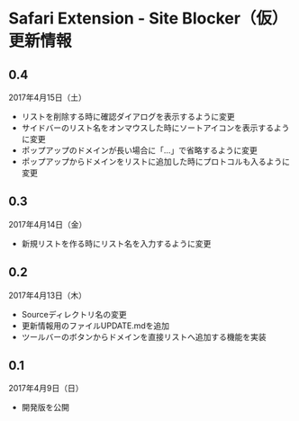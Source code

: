 # Safari Extension - Site Blocker（仮） 更新情報

## 0.4
2017年4月15日（土）
- リストを削除する時に確認ダイアログを表示するように変更
- サイドバーのリスト名をオンマウスした時にソートアイコンを表示するように変更
- ポップアップのドメインが長い場合に「…」で省略するように変更
- ポップアップからドメインをリストに追加した時にプロトコルも入るように変更

## 0.3
2017年4月14日（金）
- 新規リストを作る時にリスト名を入力するように変更

## 0.2
2017年4月13日（木）
- Sourceディレクトリ名の変更
- 更新情報用のファイルUPDATE.mdを追加
- ツールバーのボタンからドメインを直接リストへ追加する機能を実装

## 0.1
2017年4月9日（日）
- 開発版を公開